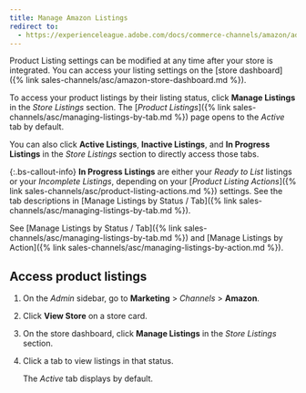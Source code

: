 ```yaml
---
title: Manage Amazon Listings
redirect to:
  - https://experienceleague.adobe.com/docs/commerce-channels/amazon/admin-listings/managing-product-listings.html
---
```



Product Listing settings can be modified at any time after your store is integrated. You can access your listing settings on the [store dashboard]({% link sales-channels/asc/amazon-store-dashboard.md %}).

To access your product listings by their listing status, click **Manage Listings** in the _Store Listings_ section. The [_Product Listings_]({% link sales-channels/asc/managing-listings-by-tab.md %}) page opens to the _Active_ tab by default.

You can also click **Active Listings**, **Inactive Listings**, and **In Progress Listings** in the _Store Listings_ section to directly access those tabs.

{:.bs-callout-info}
**In Progress Listings** are either your _Ready to List_ listings or your _Incomplete Listings_, depending on your [_Product Listing Actions_]({% link sales-channels/asc/product-listing-actions.md %}) settings. See the tab descriptions in [Manage Listings by Status / Tab]({% link sales-channels/asc/managing-listings-by-tab.md %}).

See [Manage Listings by Status / Tab]({% link sales-channels/asc/managing-listings-by-tab.md %}) and [Manage Listings by Action]({% link sales-channels/asc/managing-listings-by-action.md %}).

## Access product listings

1. On the _Admin_ sidebar, go to **Marketing** > _Channels_ > **Amazon**.

1. Click **View Store** on a store card.

1. On the store dashboard, click **Manage Listings** in the _Store Listings_ section.

1. Click a tab to view listings in that status.

   The _Active_ tab displays by default.
